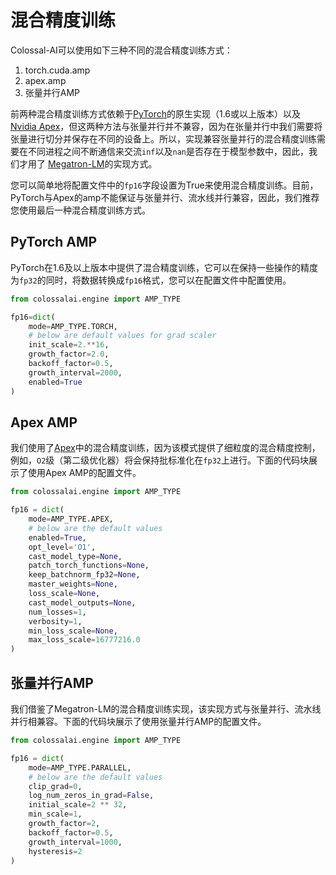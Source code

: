 # 混合精度训练

Colossal-AI可以使用如下三种不同的混合精度训练方式：
1. torch.cuda.amp
2. apex.amp
3. 张量并行AMP

前两种混合精度训练方式依赖于[PyTorch](https://pytorch.org/docs/stable/amp.html)的原生实现（1.6或以上版本）以及
[Nvidia Apex](https://github.com/NVIDIA/apex)，但这两种方法与张量并行并不兼容，因为在张量并行中我们需要将张量进行切分并保存在不同的设备上。所以，实现兼容张量并行的混合精度训练需要在不同进程之间不断通信来交流`inf`以及`nan`是否存在于模型参数中，因此，我们才用了
[Megatron-LM](https://github.com/NVIDIA/Megatron-LM)的实现方式。

您可以简单地将配置文件中的`fp16`字段设置为True来使用混合精度训练。目前，PyTorch与Apex的amp不能保证与张量并行、流水线并行兼容，因此，我们推荐您使用最后一种混合精度训练方式。

## PyTorch AMP

PyTorch在1.6及以上版本中提供了混合精度训练，它可以在保持一些操作的精度为`fp32`的同时，将数据转换成`fp16`格式，您可以在配置文件中配置使用。

```python
from colossalai.engine import AMP_TYPE

fp16=dict(
    mode=AMP_TYPE.TORCH,
    # below are default values for grad scaler
    init_scale=2.**16,
    growth_factor=2.0,
    backoff_factor=0.5,
    growth_interval=2000,
    enabled=True
)
```

## Apex AMP

我们使用了[Apex](https://nvidia.github.io/apex/)中的混合精度训练，因为该模式提供了细粒度的混合精度控制，例如，`O2`级（第二级优化器）将会保持批标准化在`fp32`上进行。下面的代码块展示了使用Apex AMP的配置文件。

```python
from colossalai.engine import AMP_TYPE

fp16 = dict(
    mode=AMP_TYPE.APEX,
    # below are the default values
    enabled=True, 
    opt_level='O1', 
    cast_model_type=None, 
    patch_torch_functions=None, 
    keep_batchnorm_fp32=None, 
    master_weights=None, 
    loss_scale=None, 
    cast_model_outputs=None,
    num_losses=1, 
    verbosity=1, 
    min_loss_scale=None, 
    max_loss_scale=16777216.0
)
```

## 张量并行AMP

我们借鉴了Megatron-LM的混合精度训练实现，该实现方式与张量并行、流水线并行相兼容。下面的代码块展示了使用张量并行AMP的配置文件。

```python
from colossalai.engine import AMP_TYPE

fp16 = dict(
    mode=AMP_TYPE.PARALLEL,
    # below are the default values
    clip_grad=0,
    log_num_zeros_in_grad=False,
    initial_scale=2 ** 32,
    min_scale=1,
    growth_factor=2,
    backoff_factor=0.5,
    growth_interval=1000,
    hysteresis=2
)
```